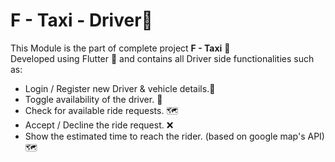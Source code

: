 # F - Taxi - Driver🚗

This Module is the part of complete project **F - Taxi** 🚗
<br>Developed using Flutter 📱 and contains all Driver side functionalities such as:
- Login / Register new Driver & vehicle details.🔐
- Toggle availability of the driver. 📴
- Check for available ride requests. 🗺
- Accept / Decline the ride request. ❌
- Show the estimated time to reach the rider. (based on google map's API) 🗺
